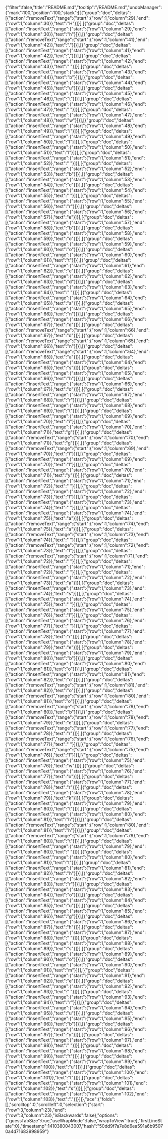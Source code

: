 {"filter":false,"title":"README.md","tooltip":"/README.md","undoManager":{"mark":100,"position":100,"stack":[[{"group":"doc","deltas":[{"action":"removeText","range":{"start":{"row":1,"column":29},"end":{"row":1,"column":30}},"text":"H"}]}],[{"group":"doc","deltas":[{"action":"insertText","range":{"start":{"row":1,"column":29},"end":{"row":1,"column":30}},"text":"h"}]}],[{"group":"doc","deltas":[{"action":"removeText","range":{"start":{"row":1,"column":41},"end":{"row":1,"column":42}},"text":"."}]}],[{"group":"doc","deltas":[{"action":"insertText","range":{"start":{"row":1,"column":41},"end":{"row":1,"column":42}},"text":","}]}],[{"group":"doc","deltas":[{"action":"insertText","range":{"start":{"row":1,"column":42},"end":{"row":1,"column":43}},"text":" "}]}],[{"group":"doc","deltas":[{"action":"insertText","range":{"start":{"row":1,"column":43},"end":{"row":1,"column":44}},"text":"b"}]}],[{"group":"doc","deltas":[{"action":"insertText","range":{"start":{"row":1,"column":44},"end":{"row":1,"column":45}},"text":"u"}]}],[{"group":"doc","deltas":[{"action":"insertText","range":{"start":{"row":1,"column":45},"end":{"row":1,"column":46}},"text":"t"}]}],[{"group":"doc","deltas":[{"action":"insertText","range":{"start":{"row":1,"column":46},"end":{"row":1,"column":47}},"text":" "}]}],[{"group":"doc","deltas":[{"action":"insertText","range":{"start":{"row":1,"column":47},"end":{"row":1,"column":48}},"text":"w"}]}],[{"group":"doc","deltas":[{"action":"insertText","range":{"start":{"row":1,"column":48},"end":{"row":1,"column":49}},"text":"i"}]}],[{"group":"doc","deltas":[{"action":"insertText","range":{"start":{"row":1,"column":49},"end":{"row":1,"column":50}},"text":"l"}]}],[{"group":"doc","deltas":[{"action":"insertText","range":{"start":{"row":1,"column":50},"end":{"row":1,"column":51}},"text":"l"}]}],[{"group":"doc","deltas":[{"action":"insertText","range":{"start":{"row":1,"column":51},"end":{"row":1,"column":52}},"text":" "}]}],[{"group":"doc","deltas":[{"action":"insertText","range":{"start":{"row":1,"column":52},"end":{"row":1,"column":53}},"text":"b"}]}],[{"group":"doc","deltas":[{"action":"insertText","range":{"start":{"row":1,"column":53},"end":{"row":1,"column":54}},"text":"e"}]}],[{"group":"doc","deltas":[{"action":"insertText","range":{"start":{"row":1,"column":54},"end":{"row":1,"column":55}},"text":" "}]}],[{"group":"doc","deltas":[{"action":"insertText","range":{"start":{"row":1,"column":55},"end":{"row":1,"column":56}},"text":"r"}]}],[{"group":"doc","deltas":[{"action":"insertText","range":{"start":{"row":1,"column":56},"end":{"row":1,"column":57}},"text":"e"}]}],[{"group":"doc","deltas":[{"action":"insertText","range":{"start":{"row":1,"column":57},"end":{"row":1,"column":58}},"text":"b"}]}],[{"group":"doc","deltas":[{"action":"insertText","range":{"start":{"row":1,"column":58},"end":{"row":1,"column":59}},"text":"o"}]}],[{"group":"doc","deltas":[{"action":"insertText","range":{"start":{"row":1,"column":59},"end":{"row":1,"column":60}},"text":"o"}]}],[{"group":"doc","deltas":[{"action":"insertText","range":{"start":{"row":1,"column":60},"end":{"row":1,"column":61}},"text":"t"}]}],[{"group":"doc","deltas":[{"action":"insertText","range":{"start":{"row":1,"column":61},"end":{"row":1,"column":62}},"text":"e"}]}],[{"group":"doc","deltas":[{"action":"insertText","range":{"start":{"row":1,"column":62},"end":{"row":1,"column":63}},"text":"d"}]}],[{"group":"doc","deltas":[{"action":"insertText","range":{"start":{"row":1,"column":63},"end":{"row":1,"column":64}},"text":" "}]}],[{"group":"doc","deltas":[{"action":"insertText","range":{"start":{"row":1,"column":64},"end":{"row":1,"column":65}},"text":"a"}]}],[{"group":"doc","deltas":[{"action":"insertText","range":{"start":{"row":1,"column":65},"end":{"row":1,"column":66}},"text":"n"}]}],[{"group":"doc","deltas":[{"action":"insertText","range":{"start":{"row":1,"column":66},"end":{"row":1,"column":67}},"text":"d"}]}],[{"group":"doc","deltas":[{"action":"removeText","range":{"start":{"row":1,"column":66},"end":{"row":1,"column":67}},"text":"d"}]}],[{"group":"doc","deltas":[{"action":"removeText","range":{"start":{"row":1,"column":65},"end":{"row":1,"column":66}},"text":"n"}]}],[{"group":"doc","deltas":[{"action":"removeText","range":{"start":{"row":1,"column":64},"end":{"row":1,"column":65}},"text":"a"}]}],[{"group":"doc","deltas":[{"action":"insertText","range":{"start":{"row":1,"column":64},"end":{"row":1,"column":65}},"text":"s"}]}],[{"group":"doc","deltas":[{"action":"insertText","range":{"start":{"row":1,"column":65},"end":{"row":1,"column":66}},"text":"h"}]}],[{"group":"doc","deltas":[{"action":"insertText","range":{"start":{"row":1,"column":66},"end":{"row":1,"column":67}},"text":"o"}]}],[{"group":"doc","deltas":[{"action":"insertText","range":{"start":{"row":1,"column":67},"end":{"row":1,"column":68}},"text":"r"}]}],[{"group":"doc","deltas":[{"action":"insertText","range":{"start":{"row":1,"column":68},"end":{"row":1,"column":69}},"text":"t"}]}],[{"group":"doc","deltas":[{"action":"insertText","range":{"start":{"row":1,"column":69},"end":{"row":1,"column":70}},"text":"i"}]}],[{"group":"doc","deltas":[{"action":"insertText","range":{"start":{"row":1,"column":70},"end":{"row":1,"column":71}},"text":"g"}]}],[{"group":"doc","deltas":[{"action":"removeText","range":{"start":{"row":1,"column":70},"end":{"row":1,"column":71}},"text":"g"}]}],[{"group":"doc","deltas":[{"action":"removeText","range":{"start":{"row":1,"column":69},"end":{"row":1,"column":70}},"text":"i"}]}],[{"group":"doc","deltas":[{"action":"insertText","range":{"start":{"row":1,"column":69},"end":{"row":1,"column":70}},"text":"l"}]}],[{"group":"doc","deltas":[{"action":"insertText","range":{"start":{"row":1,"column":70},"end":{"row":1,"column":71}},"text":"y"}]}],[{"group":"doc","deltas":[{"action":"insertText","range":{"start":{"row":1,"column":71},"end":{"row":1,"column":72}},"text":" "}]}],[{"group":"doc","deltas":[{"action":"insertText","range":{"start":{"row":1,"column":72},"end":{"row":1,"column":73}},"text":"I"}]}],[{"group":"doc","deltas":[{"action":"insertText","range":{"start":{"row":1,"column":73},"end":{"row":1,"column":74}},"text":" "}]}],[{"group":"doc","deltas":[{"action":"insertText","range":{"start":{"row":1,"column":74},"end":{"row":1,"column":75}},"text":"a"}]}],[{"group":"doc","deltas":[{"action":"removeText","range":{"start":{"row":1,"column":74},"end":{"row":1,"column":75}},"text":"a"}]}],[{"group":"doc","deltas":[{"action":"removeText","range":{"start":{"row":1,"column":73},"end":{"row":1,"column":74}},"text":" "}]}],[{"group":"doc","deltas":[{"action":"removeText","range":{"start":{"row":1,"column":72},"end":{"row":1,"column":73}},"text":"I"}]}],[{"group":"doc","deltas":[{"action":"removeText","range":{"start":{"row":1,"column":71},"end":{"row":1,"column":72}},"text":" "}]}],[{"group":"doc","deltas":[{"action":"insertText","range":{"start":{"row":1,"column":71},"end":{"row":1,"column":72}},"text":" "}]}],[{"group":"doc","deltas":[{"action":"insertText","range":{"start":{"row":1,"column":72},"end":{"row":1,"column":73}},"text":"a"}]}],[{"group":"doc","deltas":[{"action":"insertText","range":{"start":{"row":1,"column":73},"end":{"row":1,"column":74}},"text":"s"}]}],[{"group":"doc","deltas":[{"action":"insertText","range":{"start":{"row":1,"column":74},"end":{"row":1,"column":75}},"text":" "}]}],[{"group":"doc","deltas":[{"action":"insertText","range":{"start":{"row":1,"column":75},"end":{"row":1,"column":76}},"text":"I"}]}],[{"group":"doc","deltas":[{"action":"insertText","range":{"start":{"row":1,"column":76},"end":{"row":1,"column":77}},"text":" "}]}],[{"group":"doc","deltas":[{"action":"insertText","range":{"start":{"row":1,"column":77},"end":{"row":1,"column":78}},"text":"r"}]}],[{"group":"doc","deltas":[{"action":"insertText","range":{"start":{"row":1,"column":78},"end":{"row":1,"column":79}},"text":"e"}]}],[{"group":"doc","deltas":[{"action":"insertText","range":{"start":{"row":1,"column":79},"end":{"row":1,"column":80}},"text":"b"}]}],[{"group":"doc","deltas":[{"action":"insertText","range":{"start":{"row":1,"column":80},"end":{"row":1,"column":81}},"text":"o"}]}],[{"group":"doc","deltas":[{"action":"insertText","range":{"start":{"row":1,"column":81},"end":{"row":1,"column":82}},"text":"o"}]}],[{"group":"doc","deltas":[{"action":"removeText","range":{"start":{"row":1,"column":81},"end":{"row":1,"column":82}},"text":"o"}]}],[{"group":"doc","deltas":[{"action":"removeText","range":{"start":{"row":1,"column":80},"end":{"row":1,"column":81}},"text":"o"}]}],[{"group":"doc","deltas":[{"action":"removeText","range":{"start":{"row":1,"column":79},"end":{"row":1,"column":80}},"text":"b"}]}],[{"group":"doc","deltas":[{"action":"removeText","range":{"start":{"row":1,"column":78},"end":{"row":1,"column":79}},"text":"e"}]}],[{"group":"doc","deltas":[{"action":"removeText","range":{"start":{"row":1,"column":77},"end":{"row":1,"column":78}},"text":"r"}]}],[{"group":"doc","deltas":[{"action":"removeText","range":{"start":{"row":1,"column":76},"end":{"row":1,"column":77}},"text":" "}]}],[{"group":"doc","deltas":[{"action":"removeText","range":{"start":{"row":1,"column":75},"end":{"row":1,"column":76}},"text":"I"}]}],[{"group":"doc","deltas":[{"action":"insertText","range":{"start":{"row":1,"column":75},"end":{"row":1,"column":76}},"text":"w"}]}],[{"group":"doc","deltas":[{"action":"insertText","range":{"start":{"row":1,"column":76},"end":{"row":1,"column":77}},"text":"o"}]}],[{"group":"doc","deltas":[{"action":"insertText","range":{"start":{"row":1,"column":77},"end":{"row":1,"column":78}},"text":"r"}]}],[{"group":"doc","deltas":[{"action":"insertText","range":{"start":{"row":1,"column":78},"end":{"row":1,"column":79}},"text":"k"}]}],[{"group":"doc","deltas":[{"action":"insertText","range":{"start":{"row":1,"column":79},"end":{"row":1,"column":80}},"text":"t"}]}],[{"group":"doc","deltas":[{"action":"insertText","range":{"start":{"row":1,"column":80},"end":{"row":1,"column":81}},"text":"h"}]}],[{"group":"doc","deltas":[{"action":"removeText","range":{"start":{"row":1,"column":80},"end":{"row":1,"column":81}},"text":"h"}]}],[{"group":"doc","deltas":[{"action":"removeText","range":{"start":{"row":1,"column":79},"end":{"row":1,"column":80}},"text":"t"}]}],[{"group":"doc","deltas":[{"action":"insertText","range":{"start":{"row":1,"column":79},"end":{"row":1,"column":80}},"text":" "}]}],[{"group":"doc","deltas":[{"action":"insertText","range":{"start":{"row":1,"column":80},"end":{"row":1,"column":81}},"text":"t"}]}],[{"group":"doc","deltas":[{"action":"insertText","range":{"start":{"row":1,"column":81},"end":{"row":1,"column":82}},"text":"h"}]}],[{"group":"doc","deltas":[{"action":"insertText","range":{"start":{"row":1,"column":82},"end":{"row":1,"column":83}},"text":"r"}]}],[{"group":"doc","deltas":[{"action":"insertText","range":{"start":{"row":1,"column":83},"end":{"row":1,"column":84}},"text":"o"}]}],[{"group":"doc","deltas":[{"action":"insertText","range":{"start":{"row":1,"column":84},"end":{"row":1,"column":85}},"text":"u"}]}],[{"group":"doc","deltas":[{"action":"insertText","range":{"start":{"row":1,"column":85},"end":{"row":1,"column":86}},"text":"g"}]}],[{"group":"doc","deltas":[{"action":"insertText","range":{"start":{"row":1,"column":86},"end":{"row":1,"column":87}},"text":"h"}]}],[{"group":"doc","deltas":[{"action":"insertText","range":{"start":{"row":1,"column":87},"end":{"row":1,"column":88}},"text":" "}]}],[{"group":"doc","deltas":[{"action":"insertText","range":{"start":{"row":1,"column":88},"end":{"row":1,"column":89}},"text":"s"}]}],[{"group":"doc","deltas":[{"action":"insertText","range":{"start":{"row":1,"column":89},"end":{"row":1,"column":90}},"text":"o"}]}],[{"group":"doc","deltas":[{"action":"insertText","range":{"start":{"row":1,"column":90},"end":{"row":1,"column":91}},"text":"m"}]}],[{"group":"doc","deltas":[{"action":"insertText","range":{"start":{"row":1,"column":91},"end":{"row":1,"column":92}},"text":"e"}]}],[{"group":"doc","deltas":[{"action":"insertText","range":{"start":{"row":1,"column":92},"end":{"row":1,"column":93}},"text":" "}]}],[{"group":"doc","deltas":[{"action":"insertText","range":{"start":{"row":1,"column":93},"end":{"row":1,"column":94}},"text":"r"}]}],[{"group":"doc","deltas":[{"action":"insertText","range":{"start":{"row":1,"column":94},"end":{"row":1,"column":95}},"text":"u"}]}],[{"group":"doc","deltas":[{"action":"insertText","range":{"start":{"row":1,"column":95},"end":{"row":1,"column":96}},"text":"b"}]}],[{"group":"doc","deltas":[{"action":"insertText","range":{"start":{"row":1,"column":96},"end":{"row":1,"column":97}},"text":"y"}]}],[{"group":"doc","deltas":[{"action":"insertText","range":{"start":{"row":1,"column":97},"end":{"row":1,"column":98}},"text":" "}]}],[{"group":"doc","deltas":[{"action":"insertText","range":{"start":{"row":1,"column":98},"end":{"row":1,"column":99}},"text":"t"}]}],[{"group":"doc","deltas":[{"action":"insertText","range":{"start":{"row":1,"column":99},"end":{"row":1,"column":100}},"text":"u"}]}],[{"group":"doc","deltas":[{"action":"insertText","range":{"start":{"row":1,"column":100},"end":{"row":1,"column":101}},"text":"t"}]}],[{"group":"doc","deltas":[{"action":"insertText","range":{"start":{"row":1,"column":101},"end":{"row":1,"column":102}},"text":"s"}]}],[{"group":"doc","deltas":[{"action":"insertText","range":{"start":{"row":1,"column":102},"end":{"row":1,"column":103}},"text":"."}]}]]},"ace":{"folds":[],"scrolltop":0,"scrollleft":0,"selection":{"start":{"row":3,"column":23},"end":{"row":3,"column":23},"isBackwards":false},"options":{"guessTabSize":true,"useWrapMode":false,"wrapToView":true},"firstLineState":0},"timestamp":1410380043007,"hash":"50dd9f7a7e8d6ea591a6b95070a4d71683998959"}